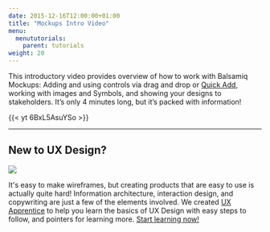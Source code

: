 ```yaml
---
date: 2015-12-16T12:00:00+01:00
title: "Mockups Intro Video"
menu:
  menututorials:
    parent: tutorials
weight: 20
---
```


This introductory video provides overview of how to work with Balsamiq Mockups: Adding and using controls via drag and drop or [Quick Add](https://docs.balsamiq.com/desktop/overview/#the-quick-add-tool), working with images and Symbols, and showing your designs to stakeholders. It’s only 4 minutes long, but it’s packed with information!

{{< yt 6BxL5AsuYSo >}}

* * *

## New to UX Design?

[![](https://media.balsamiq.com/img/support/resources/uxapprentice.png)](http://www.uxapprentice.com)

It's easy to make wireframes, but creating products that are easy to use is actually quite hard! Information architecture, interaction design, and copywriting are just a few of the elements involved. We created [UX Apprentice](http://www.uxapprentice.com) to help you learn the basics of UX Design with easy steps to follow, and pointers for learning more. [Start learning now!](http://www.uxapprentice.com)